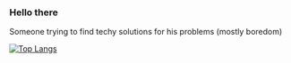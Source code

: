 ### Hello there
Someone trying to find techy solutions for his problems (mostly boredom)

[![Top Langs](https://github-readme-stats.vercel.app/api/top-langs/?username=ZilchofNowhere&layout=compact)](https://github.com/anuraghazra/github-readme-stats)
